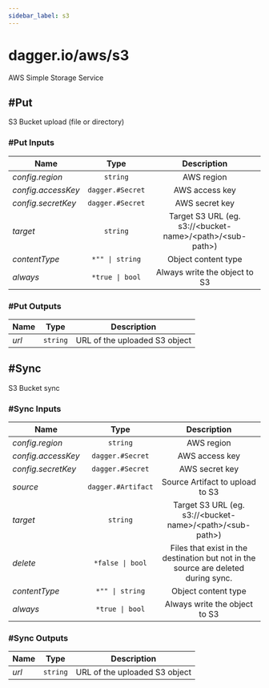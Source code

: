 ```yaml
---
sidebar_label: s3
---
```


# dagger.io/aws/s3

AWS Simple Storage Service

## #Put

S3 Bucket upload (file or directory)

### #Put Inputs

| Name                 | Type                | Description                                                      |
| -------------        |:-------------:      |:-------------:                                                   |
|*config.region*       | `string`            |AWS region                                                        |
|*config.accessKey*    | `dagger.#Secret`    |AWS access key                                                    |
|*config.secretKey*    | `dagger.#Secret`    |AWS secret key                                                    |
|*target*              | `string`            |Target S3 URL (eg. s3://\<bucket-name\>/\<path\>/\<sub-path\>)    |
|*contentType*         | `*"" \| string`     |Object content type                                               |
|*always*              | `*true \| bool`     |Always write the object to S3                                     |

### #Put Outputs

| Name             | Type              | Description                     |
| -------------    |:-------------:    |:-------------:                  |
|*url*             | `string`          |URL of the uploaded S3 object    |

## #Sync

S3 Bucket sync

### #Sync Inputs

| Name                 | Type                  | Description                                                                            |
| -------------        |:-------------:        |:-------------:                                                                         |
|*config.region*       | `string`              |AWS region                                                                              |
|*config.accessKey*    | `dagger.#Secret`      |AWS access key                                                                          |
|*config.secretKey*    | `dagger.#Secret`      |AWS secret key                                                                          |
|*source*              | `dagger.#Artifact`    |Source Artifact to upload to S3                                                         |
|*target*              | `string`              |Target S3 URL (eg. s3://\<bucket-name\>/\<path\>/\<sub-path\>)                          |
|*delete*              | `*false \| bool`      |Files that exist in the destination but not  in  the source are deleted during sync.    |
|*contentType*         | `*"" \| string`       |Object content type                                                                     |
|*always*              | `*true \| bool`       |Always write the object to S3                                                           |

### #Sync Outputs

| Name             | Type              | Description                     |
| -------------    |:-------------:    |:-------------:                  |
|*url*             | `string`          |URL of the uploaded S3 object    |

